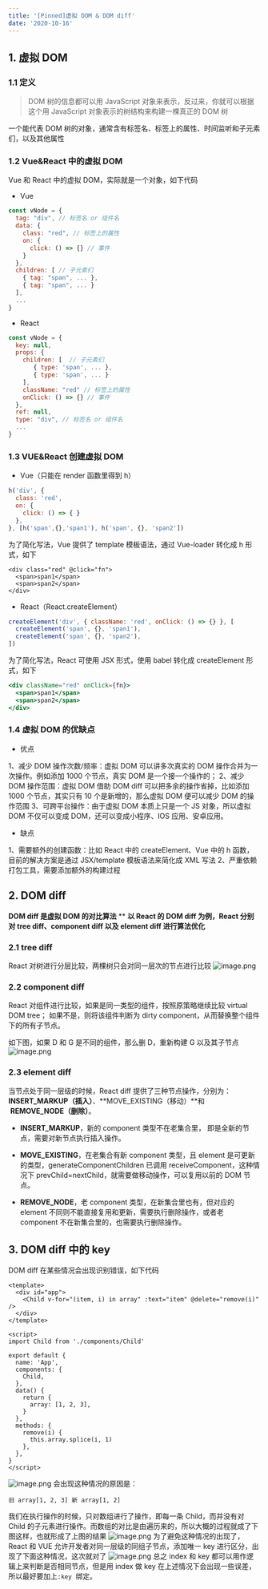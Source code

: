 ```yaml
---
title: '[Pinned]虚拟 DOM & DOM diff'
date: '2020-10-16'
---
```


## 1. 虚拟 DOM

### 1.1 定义

> DOM 树的信息都可以用 JavaScript 对象来表示，反过来，你就可以根据这个用 JavaScript 对象表示的树结构来构建一棵真正的 DOM 树

一个能代表 DOM 树的对象，通常含有标签名、标签上的属性、时间监听和子元素们，以及其他属性

### 1.2 Vue&React 中的虚拟 DOM

Vue 和 React 中的虚拟 DOM，实际就是一个对象，如下代码

- Vue

```javascript
const vNode = {
  tag: "div", // 标签名 or 组件名
  data: {
    class: "red", // 标签上的属性
    on: {
      click: () => {} // 事件
    }
  },
  children: [ // 子元素们
    { tag: "span", ... },
    { tag: "span", ... }
  ],
  ...
}
```

- React

```javascript
const vNode = {
  key: null,
  props: {
    children: [  // 子元素们
       { type: 'span', ... },
       { type: 'span', ... }
    ],
    className: "red" // 标签上的属性
    onClick: () => {} // 事件
  },
  ref: null,
  type: "div", // 标签名 or 组件名
  ...
}
```

### 1.3 VUE&React 创建虚拟 DOM

- Vue（只能在 render 函数里得到 h）

```javascript
h('div', {
  class: 'red',
  on: {
    click: () => { }
  },
}, [h('span',{},'span1'), h('span', {}, 'span2'])
```

为了简化写法，Vue 提供了 template 模板语法，通过 Vue-loader 转化成 h 形式，如下

```vue
<div class="red" @click="fn">
  <span>span1</span>
  <span>span2</span>
</div>
```

- React（React.createElement）

```javascript
createElement('div', { className: 'red', onClick: () => {} }, [
  createElement('span', {}, 'span1'),
  createElement('span', {}, 'span2'),
])
```

为了简化写法，React 可使用 JSX 形式，使用 babel 转化成 createElement 形式，如下

```jsx
<div className="red" onClick={fn}>
  <span>span1</span>
  <span>span2</span>
</div>
```

### 1.4 虚拟 DOM 的优缺点

- 优点

1、减少 DOM 操作次数/频率：虚拟 DOM 可以讲多次真实的 DOM 操作合并为一次操作。例如添加 1000 个节点，真实 DOM 是一个接一个操作的；
2、减少 DOM 操作范围：虚拟 DOM 借助 DOM diff 可以把多余的操作省掉，比如添加 1000 个节点，其实只有 10 个是新增的，那么虚拟 DOM 便可以减少 DOM 的操作范围
3、可跨平台操作：由于虚拟 DOM 本质上只是一个 JS 对象，所以虚拟 DOM 不仅可以变成 DOM，还可以变成小程序、IOS 应用、安卓应用。

- 缺点

1、需要额外的创建函数：比如 React 中的 createElement、Vue 中的 h 函数，目前的解决方案是通过 JSX/template 模板语法来简化成 XML 写法
2、严重依赖打包工具，需要添加额外的构建过程

## 2. DOM diff

**DOM diff 是虚拟 DOM 的对比算法**
\*\*
**以 React 的 DOM diff 为例，React 分别对 tree diff、component diff 以及 element diff 进行算法优化**

### 2.1 tree diff

React 对树进行分层比较，两棵树只会对同一层次的节点进行比较
![image.png](https://tva1.sinaimg.cn/large/e6c9d24ely1h0j8h29inyj20h4087t9j.jpg)

### 2.2 component diff

React 对组件进行比较，如果是同一类型的组件，按照原策略继续比较 virtual DOM tree；
如果不是，则将该组件判断为 dirty component，从而替换整个组件下的所有子节点。

如下图，如果 D 和 G 是不同的组件，那么删 D，重新构建 G 以及其子节点
![image.png](https://tva1.sinaimg.cn/large/e6c9d24ely1h0j8i5g6ltj20hu07qgm3.jpg)

###

### 2.3 element diff

当节点处于同一层级的时候，React diff 提供了三种节点操作，分别为：**INSERT_MARKUP（插入）**、**MOVE_EXISTING（移动）**和  **REMOVE_NODE（删除）**。

- **INSERT_MARKUP**，新的 component 类型不在老集合里， 即是全新的节点，需要对新节点执行插入操作。

- **MOVE_EXISTING**，在老集合有新 component 类型，且 element 是可更新的类型，generateComponentChildren 已调用 receiveComponent，这种情况下 prevChild=nextChild，就需要做移动操作，可以复用以前的 DOM 节点。

- **REMOVE_NODE**，老 component 类型，在新集合里也有，但对应的 element 不同则不能直接复用和更新，需要执行删除操作，或者老 component 不在新集合里的，也需要执行删除操作。

## 3. DOM diff 中的 key

DOM diff 在某些情况会出现识别错误，如下代码

```vue
<template>
  <div id="app">
    <Child v-for="(item, i) in array" :text="item" @delete="remove(i)" />
  </div>
</template>

<script>
import Child from './components/Child'

export default {
  name: 'App',
  components: {
    Child,
  },
  data() {
    return {
      array: [1, 2, 3],
    }
  },
  methods: {
    remove(i) {
      this.array.splice(i, 1)
    },
  },
}
</script>
```

![image.png](https://tva1.sinaimg.cn/large/e6c9d24ely1h0j8ilcyz4j20jy04ddfy.jpg)
会出现这种情况的原因是：

```vue
旧 array[1, 2, 3] 新 array[1, 2]
```

我们在执行操作的时候，只对数组进行了操作，即每一条 Child，而并没有对 Child 的子元素进行操作。而数组的对比是由遍历来的，所以大概的过程就成了下图这样，也就形成了上图的结果
![image.png](https://tva1.sinaimg.cn/large/e6c9d24ely1h0j8ivndegj20p10bd0ts.jpg)
为了避免这种情况的出现了，React 和 VUE 允许开发者对同一层级的同组子节点，添加唯一 key 进行区分，出现了下面这种情况，这次就对了
![image.png](https://tva1.sinaimg.cn/large/e6c9d24ely1h0j8j07akqj20y90mbwgr.jpg)
总之 index 和 key 都可以用作逻辑上来判断是否相同节点，但是用 index 做 key 在上述情况下会出现一些误差，所以最好要加上`:key`  绑定。
